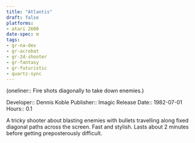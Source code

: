 ```yaml
---
title: "Atlantis"
draft: false
platforms:
- atari 2600
date-spec: m
tags:
- gr-na-dev
- gr-acrobat
- gr-2d-shooter 
- gr-fantasy
- gr-futuristic 
- quartz-sync
---
```


(oneliner:: Fire shots diagonally to take down enemies.)

Developer:: Dennis Koble
Publisher:: Imagic
Release Date:: 1982-07-01
Hours:: 0.1

A tricky shooter about blasting enemies with bullets travelling along fixed diagonal paths across the screen. Fast and stylish. Lasts about 2 minutes before getting preposterously difficult.